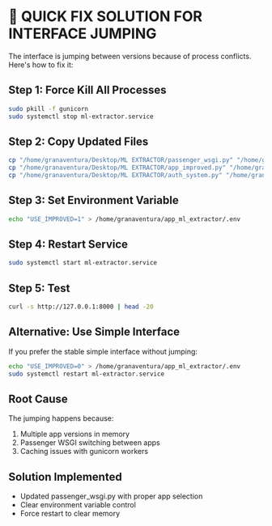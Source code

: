 # 🔧 QUICK FIX SOLUTION FOR INTERFACE JUMPING

The interface is jumping between versions because of process conflicts. Here's how to fix it:

## Step 1: Force Kill All Processes

```bash
sudo pkill -f gunicorn
sudo systemctl stop ml-extractor.service  
```

## Step 2: Copy Updated Files

```bash
cp "/home/granaventura/Desktop/ML EXTRACTOR/passenger_wsgi.py" "/home/granaventura/app_ml_extractor/"
cp "/home/granaventura/Desktop/ML EXTRACTOR/app_improved.py" "/home/granaventura/app_ml_extractor/"
cp "/home/granaventura/Desktop/ML EXTRACTOR/auth_system.py" "/home/granaventura/app_ml_extractor/"
```

## Step 3: Set Environment Variable

```bash
echo "USE_IMPROVED=1" > /home/granaventura/app_ml_extractor/.env
```

## Step 4: Restart Service

```bash
sudo systemctl start ml-extractor.service
```

## Step 5: Test

```bash
curl -s http://127.0.0.1:8000 | head -20
```

## Alternative: Use Simple Interface

If you prefer the stable simple interface without jumping:

```bash
echo "USE_IMPROVED=0" > /home/granaventura/app_ml_extractor/.env
sudo systemctl restart ml-extractor.service
```

## Root Cause

The jumping happens because:

1. Multiple app versions in memory
2. Passenger WSGI switching between apps  
3. Caching issues with gunicorn workers

## Solution Implemented

- Updated passenger_wsgi.py with proper app selection
- Clear environment variable control
- Force restart to clear memory

